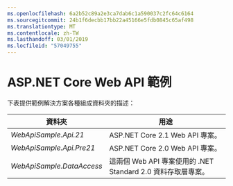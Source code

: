 ```yaml
---
ms.openlocfilehash: 6a2b52c89a2e3ca7dab6c1a590037c2fc64c6164
ms.sourcegitcommit: 24b1f6decbb17bb22a45166e5fdb0845c65af498
ms.translationtype: MT
ms.contentlocale: zh-TW
ms.lasthandoff: 03/01/2019
ms.locfileid: "57049755"
---
```

# <a name="aspnet-core-web-api-sample"></a>ASP.NET Core Web API 範例

下表提供範例解決方案各種組成資料夾的描述：


|              資料夾              |                                        用途                                        |
|----------------------------------|---------------------------------------------------------------------------------------|
|   <em>WebApiSample.Api.21</em>   |                         ASP.NET Core 2.1 Web API 專案。                          |
| <em>WebApiSample.Api.Pre21</em>  |                         ASP.NET Core 2.0 Web API 專案。                          |
| <em>WebApiSample.DataAccess</em> | 這兩個 Web API 專案使用的 .NET Standard 2.0 資料存取層專案。 |

